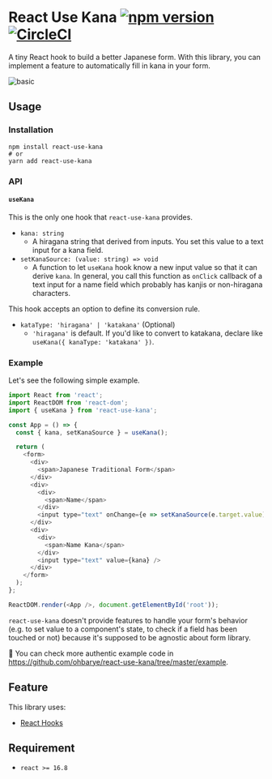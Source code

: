 # React Use Kana [![npm version](https://badge.fury.io/js/react-use-kana.svg)](https://badge.fury.io/js/react-use-kana) [![CircleCI](https://circleci.com/gh/ohbarye/react-use-kana/tree/master.svg?style=svg)](https://circleci.com/gh/ohbarye/react-use-kana/tree/master)

A tiny React hook to build a better Japanese form. With this library, you can implement a feature to automatically fill in kana in your form.

![basic](https://user-images.githubusercontent.com/1811616/52522034-6d916200-2cc3-11e9-873f-99ac38a58de6.gif)

## Usage

### Installation

```shell
npm install react-use-kana
# or
yarn add react-use-kana
```

### API

#### `useKana`

This is the only one hook that `react-use-kana` provides.

- `kana: string`
  - A hiragana string that derived from inputs. You set this value to a text input for a kana field.
- `setKanaSource: (value: string) => void`
  - A function to let `useKana` hook know a new input value so that it can derive `kana`. In general, you call this function as `onClick` callback of a text input for a name field which probably has kanjis or non-hiragana characters.

This hook accepts an option to define its conversion rule.

- `kataType: 'hiragana' | 'katakana'` (Optional)
  - `'hiragana'` is default. If you'd like to convert to katakana, declare like `useKana({ kanaType: 'katakana' })`.

### Example

Let's see the following simple example.

```javascript
import React from 'react';
import ReactDOM from 'react-dom';
import { useKana } from 'react-use-kana';

const App = () => {
  const { kana, setKanaSource } = useKana();

  return (
    <form>
      <div>
        <span>Japanese Traditional Form</span>
      </div>
      <div>
        <div>
          <span>Name</span>
        </div>
        <input type="text" onChange={e => setKanaSource(e.target.value)} />
      </div>
      <div>
        <div>
          <span>Name Kana</span>
        </div>
        <input type="text" value={kana} />
      </div>
    </form>
  );
};

ReactDOM.render(<App />, document.getElementById('root'));
```

`react-use-kana` doesn't provide features to handle your form's behavior (e.g. to set value to a component's state, to check if a field has been touched or not) because it's supposed to be agnostic about form library.

📝 You can check more authentic example code in https://github.com/ohbarye/react-use-kana/tree/master/example.

## Feature

This library uses:

- [React Hooks](https://reactjs.org/docs/hooks-intro.html)

## Requirement

- `react >= 16.8`
